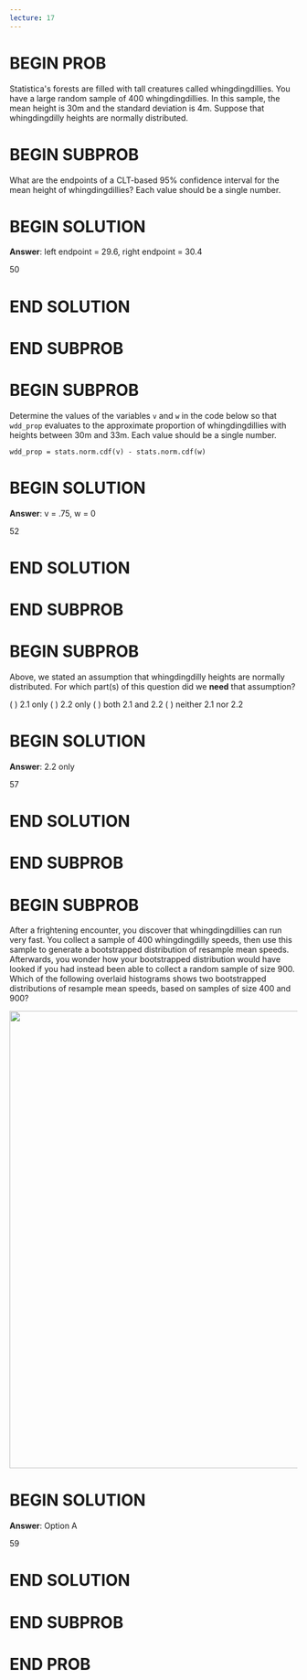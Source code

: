 ```yaml
---
lecture: 17
---
```


# BEGIN PROB

Statistica's forests are filled with tall creatures called
whingdingdillies. You have a large random sample of 400
whingdingdillies. In this sample, the mean height is 30m and the
standard deviation is 4m. Suppose that whingdingdilly heights are
normally distributed.

# BEGIN SUBPROB

What are the endpoints of a CLT-based 95% confidence interval for the
mean height of whingdingdillies? Each value should be a single number.

# BEGIN SOLUTION
**Answer**: left endpoint = 29.6, right endpoint = 30.4

<average>50</average>

# END SOLUTION

# END SUBPROB

# BEGIN SUBPROB

Determine the values of the variables `v` and `w` in the code below so
that `wdd_prop` evaluates to the approximate proportion of
whingdingdillies with heights between 30m and 33m. Each value should
be a single number.

    wdd_prop = stats.norm.cdf(v) - stats.norm.cdf(w)


# BEGIN SOLUTION
**Answer**: v = .75, w = 0

<average>52</average>

# END SOLUTION

# END SUBPROB

# BEGIN SUBPROB

Above, we stated an assumption that whingdingdilly heights are normally
distributed. For which part(s) of this question did we **need** that
assumption?

( ) 2.1 only 
( ) 2.2 only 
( ) both 2.1 and 2.2 
( ) neither 2.1 nor 2.2

# BEGIN SOLUTION
**Answer**: 2.2 only

<average>57</average>

# END SOLUTION

# END SUBPROB

# BEGIN SUBPROB

After a frightening encounter, you discover that whingdingdillies can
run very fast. You collect a sample of 400 whingdingdilly speeds, then
use this sample to generate a bootstrapped distribution of resample mean
speeds. Afterwards, you wonder how your bootstrapped distribution would
have looked if you had instead been able to collect a random sample of
size 900. Which of the following overlaid histograms shows two
bootstrapped distributions of resample mean speeds, based on samples of
size 400 and 900?

<center><img src="../assets/images/fa24-quizzes/histograms.png" width=800></center>

# BEGIN SOLUTION
**Answer**: Option A

<average>59</average>

# END SOLUTION

# END SUBPROB

# END PROB